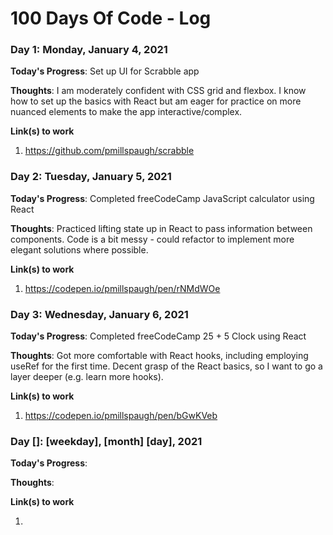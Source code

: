# 100 Days Of Code - Log

### Day 1: Monday, January 4, 2021

**Today's Progress**: Set up UI for Scrabble app

**Thoughts**: I am moderately confident with CSS grid and flexbox. I know how to set up the basics with React but am eager for practice on more nuanced elements to make the app interactive/complex.

**Link(s) to work**

1. https://github.com/pmillspaugh/scrabble

### Day 2: Tuesday, January 5, 2021

**Today's Progress**: Completed freeCodeCamp JavaScript calculator using React

**Thoughts**: Practiced lifting state up in React to pass information between components. Code is a bit messy - could refactor to implement more elegant solutions where possible.

**Link(s) to work**

1. https://codepen.io/pmillspaugh/pen/rNMdWOe

### Day 3: Wednesday, January 6, 2021

**Today's Progress**: Completed freeCodeCamp 25 + 5 Clock using React

**Thoughts**: Got more comfortable with React hooks, including employing useRef for the first time. Decent grasp of the React basics, so I want to go a layer deeper (e.g. learn more hooks).

**Link(s) to work**

1. https://codepen.io/pmillspaugh/pen/bGwKVeb

<!-- TODO -->

### Day []: [weekday], [month] [day], 2021

**Today's Progress**:

**Thoughts**:

**Link(s) to work**

1.
